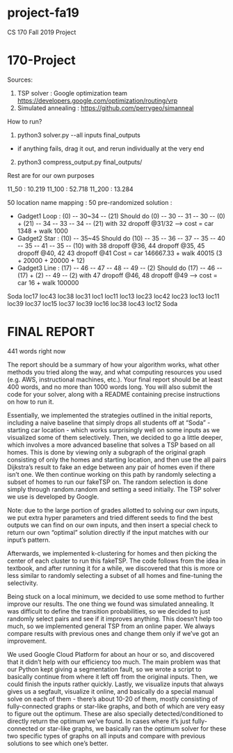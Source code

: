 # project-fa19
CS 170 Fall 2019 Project
# 170-Project

Sources:
1. TSP solver : Google optimization team https://developers.google.com/optimization/routing/vrp
2. Simulated annealing : https://github.com/perrygeo/simanneal

How to run?
1. python3 solver.py --all inputs final_outputs
- if anything fails, drag it out, and rerun individually at the very end
2. python3 compress_output.py final_outputs/




Rest are for our own purposes

11_50 : 10.219
11_100 : 52.718
11_200 : 13.284

50 location name mapping : 
50 pre-randomized solution :
- Gadget1 Loop : (0) -- 30~34 -- (21)
    Should do (0) -- 30 -- 31 -- 30 -- (0) + (21) -- 34 -- 33 -- 34 -- (21) with 32 dropoff @31/32 --> cost = car 1348 + walk 1000
- Gadget2 Star : (10) -- 35~45
    Should do (10) -- 35 -- 36 -- 37 -- 35 -- 40 -- 35 -- 41 -- 35 -- (10)
        with 38 dropoff @36, 44 dropoff @35, 45 dropoff @40, 42 43 dropoff @41
    Cost = car 146667.33 + walk 40015 (3 + 20000 + 20000 + 12)
- Gadget3 Line : (17) -- 46 -- 47 -- 48 -- 49 -- (2)
    Should do (17) -- 46 -- (17) + (2) -- 49 -- (2) with 47 dropoff @46, 48 dropoff @49 --> cost = car 16 + walk 100000


Soda loc17 loc43 loc38 loc31 loc1 loc11 loc13 loc23 loc42 loc23 loc13 loc11 loc39 loc37 loc15 loc37 loc39 loc16 loc38 loc43 loc12 Soda

# FINAL REPORT

441 words right now

The report should be a summary of how your algorithm works, what other methods you tried along the way, and what computing resources you used (e.g. AWS, instructional machines, etc.). Your final report should be at least 400 words, and no more than 1000 words long. You will also submit the code for your solver, along with a README containing precise instructions on how to run it. 


Essentially, we implemented the strategies outlined in the initial reports, including a naive baseline that simply drops all students off at “Soda” - starting car location - which works surprisingly well on some inputs as we visualized some of them selectively. Then, we decided to go a little deeper, which involves a more advanced baseline that solves a TSP based on all homes. This is done by viewing only a subgraph of the original graph consisting of only the homes and starting location, and then use the all pairs Dijkstra’s result to fake an edge between any pair of homes even if there isn’t one. We then continue working on this path by randomly selecting a subset of homes to run our fakeTSP on. The random selection is done simply through random.random and setting a seed initially. The TSP solver we use is developed by Google.

Note: due to the large portion of grades allotted to solving our own inputs, we put extra hyper parameters and tried different seeds to find the best outputs we can find on our own inputs, and then insert a special check to return our own “optimal” solution directly if the input matches with our input’s pattern.

Afterwards, we implemented k-clustering for homes and then picking the center of each cluster to run this fakeTSP. The code follows from the idea in textbook, and after running it for a while, we discovered that this is more or less similar to randomly selecting a subset of all homes and fine-tuning the selectivity.

Being stuck on a local minimum, we decided to use some method to further improve our results. The one thing we found was simulated annealing. It was difficult to define the transition probabilities, so we decided to just randomly select pairs and see if it improves anything. This doesn’t help too much, so we implemented general TSP from an online paper. We always compare results with previous ones and change them only if we’ve got an improvement.

We used Google Cloud Platform for about an hour or so, and discovered that it didn’t help with our efficiency too much. The main problem was that our Python kept giving a segmentation fault, so we wrote a script to basically continue from where it left off from the original inputs. Then, we could finish the inputs rather quickly. Lastly, we visualize inputs that always gives us a segfault, visualize it online, and basically do a special manual solve on each of them - there’s about 10-20 of them, mostly consisting of fully-connected graphs or star-like graphs, and both of which are very easy to figure out the optimum. These are also specially detected/conditioned to directly return the optimum we’ve found. In cases where it’s just fully-connected or star-like graphs, we basically ran the optimum solver for these two specific types of graphs on all inputs and compare with previous solutions to see which one’s better.